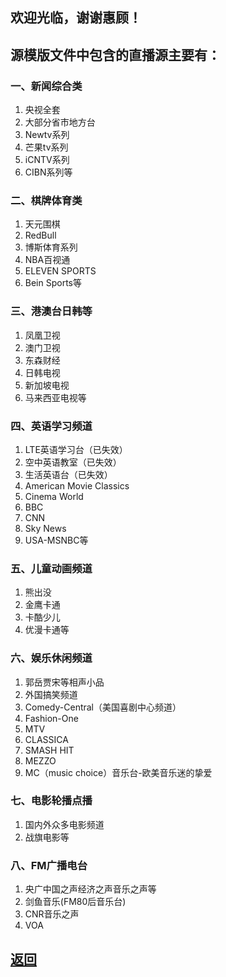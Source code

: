 ## 欢迎光临，谢谢惠顾！

## 源模版文件中包含的直播源主要有：

### 一、新闻综合类

1. 央视全套
2. 大部分省市地方台
3. Newtv系列
4. 芒果tv系列
5. iCNTV系列
6. CIBN系列等

### 二、棋牌体育类

1. 天元围棋
2. RedBull
3. 博斯体育系列
4. NBA百视通
5. ELEVEN SPORTS
6. Bein Sports等

### 三、港澳台日韩等

1. 凤凰卫视
2. 澳门卫视
3. 东森财经
4. 日韩电视
5. 新加坡电视
6. 马来西亚电视等

### 四、英语学习频道

1. LTE英语学习台（已失效）
2. 空中英语教室（已失效）
3. 生活英语台（已失效）
4. American Movie Classics
5. Cinema World
6. BBC
7. CNN
8. Sky News
9. USA-MSNBC等

### 五、儿童动画频道

1. 熊出没
2. 金鹰卡通
3. 卡酷少儿
4. 优漫卡通等

### 六、娱乐休闲频道

1. 郭岳贾宋等相声小品
2. 外国搞笑频道
3. Comedy-Central（美国喜剧中心频道）
4. Fashion-One
5. MTV
6. CLASSICA
7. SMASH HIT
8. MEZZO
9. MC（music choice）音乐台-欧美音乐迷的挚爱

### 七、电影轮播点播

1. 国内外众多电影频道
2. 战旗电影等

###  八、FM广播电台

1. 央广中国之声经济之声音乐之声等
2. 剑鱼音乐(FM80后音乐台)
3. CNR音乐之声
4. VOA

## [返回](http://TVPlayerSupport.github.io/TVPlayerSupport/)

